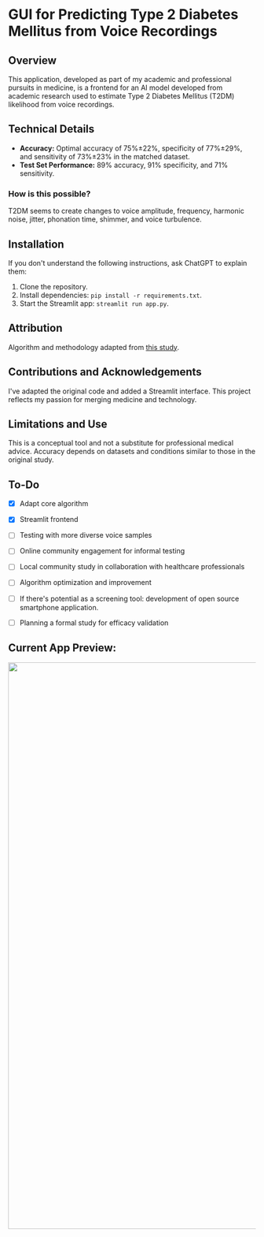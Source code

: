 # GUI for Predicting Type 2 Diabetes Mellitus from Voice Recordings

## Overview
This application, developed as part of my academic and professional pursuits in medicine, is a frontend for an AI model developed from academic research used to estimate Type 2 Diabetes Mellitus (T2DM) likelihood from voice recordings.

## Technical Details
- **Accuracy:** Optimal accuracy of 75%±22%, specificity of 77%±29%, and sensitivity of 73%±23% in the matched dataset.
- **Test Set Performance:** 89% accuracy, 91% specificity, and 71% sensitivity.

### How is this possible?
T2DM seems to create changes to voice amplitude, frequency, harmonic noise, jitter, phonation time, shimmer, and voice turbulence.

## Installation
If you don't understand the following instructions, ask ChatGPT to explain them:

1. Clone the repository.
2. Install dependencies: `pip install -r requirements.txt`.
3. Start the Streamlit app: `streamlit run app.py`.

## Attribution
Algorithm and methodology adapted from [this study](https://www.mcpdigitalhealth.org/article/S2949-7612(23)00073-1/fulltext).

## Contributions and Acknowledgements
I've adapted the original code and added a Streamlit interface. This project reflects my passion for merging medicine and technology.

## Limitations and Use
This is a conceptual tool and not a substitute for professional medical advice. Accuracy depends on datasets and conditions similar to those in the original study.

## To-Do
- [x] Adapt core algorithm
- [x] Streamlit frontend
- [ ] Testing with more diverse voice samples
- [ ] Online community engagement for informal testing
- [ ] Local community study in collaboration with healthcare professionals
- [ ] Algorithm optimization and improvement
- [ ] If there's potential as a screening tool: development of open source smartphone application.
- [ ] Planning a formal study for efficacy validation



## Current App Preview:

<img src="https://github.com/sm18lr88/Diabetes-Prediction-from-Voice-Analysis/assets/64564447/2008677a-b425-4a5b-8995-ca26e4a566c6e" width="1150">
